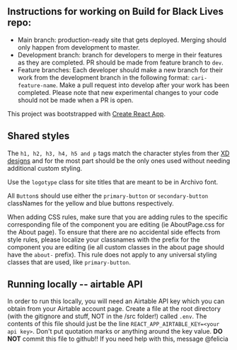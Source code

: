 ## Instructions for working on Build for Black Lives repo: 
- Main branch: production-ready site that gets deployed. Merging should only happen from development to master.
- Development branch: branch for developers to merge in their features as they are completed. PR should be made from feature branch to `dev`.
- Feature branches: Each developer should make a new branch for their work from the development branch in the following format: `cari-feature-name`. Make a pull request into develop after your work has been completed. Please note that new experimental changes to your code should not be made when a PR is open.

This project was bootstrapped with [Create React App](https://github.com/facebook/create-react-app).

## Shared styles
The `h1, h2, h3, h4, h5 and p` tags match the character styles from ther [XD designs](https://xd.adobe.com/view/cfe9fc7e-8850-42aa-a713-de8009844536-9aba/) and for the most part should be the only ones used without needing additional custom styling.

Use the `logotype` class for site titles that are meant to be in Archivo font.

All `Button`s should use either the `primary-button` or `secondary-button` classNames for the yellow and blue buttons respectively.

When adding CSS rules, make sure that you are adding rules to the specific corresponding file of the component you are editing (ie AboutPage.css for the About page). To ensure that there are no accidental side effects from style rules, please localize your classnames with the prefix for the component you are editing (ie all custom classes in the about page should have the `about-` prefix). This rule does not apply to any universal styling classes that are used, like `primary-button`.

## Running locally -- airtable API
In order to run this locally, you will need an Airtable API key which you can obtain from your Airtable account page. Create a file at the root directory (with the gitignore and stuff, NOT in the /src folder!) called `.env`. The contents of this file should just be the line `REACT_APP_AIRTABLE_KEY=<your api key>`. Don't put quotation marks or anything around the key value. **DO NOT** commit this file to github!! If you need help with this, message @felicia
